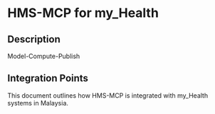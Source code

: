 # HMS-MCP for my_Health

## Description

Model-Compute-Publish

## Integration Points

This document outlines how HMS-MCP is integrated with my_Health systems in Malaysia.
